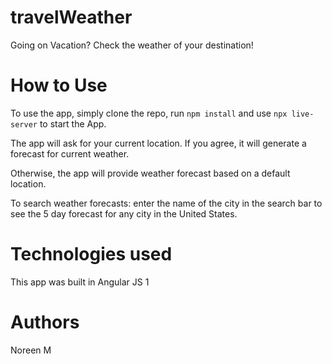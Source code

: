 # travelWeather

Going on Vacation? Check the weather of your destination! 

# How to Use 

To use the app, simply clone the repo, run `npm install` and use `npx live-server` to start the App. 

The app will ask for your current location. If you agree, it will generate a forecast for current weather. 

Otherwise, the app will provide weather forecast based on a default location. 

To search weather forecasts: enter the name of the city in the search bar to see the 5 day forecast for any city in the United States.


# Technologies used 

This app was built in Angular JS 1

# Authors 

Noreen M 